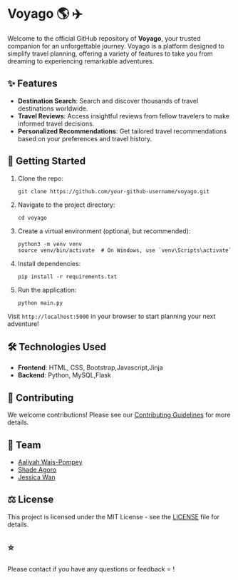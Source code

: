 # Voyago :earth_americas: :airplane:


Welcome to the official GitHub repository of **Voyago**, your trusted companion for an unforgettable journey. Voyago is a platform designed to simplify travel planning, offering a variety of features to take you from dreaming to experiencing remarkable adventures.

## :sparkles: Features

- **Destination Search**: Search and discover thousands of travel destinations worldwide.
- **Travel Reviews**: Access insightful reviews from fellow travelers to make informed travel decisions.
- **Personalized Recommendations**: Get tailored travel recommendations based on your preferences and travel history.

## :rocket: Getting Started

1. Clone the repo:
    ```
    git clone https://github.com/your-github-username/voyago.git
    ```
2. Navigate to the project directory:
    ```
    cd voyago
    ```
3. Create a virtual environment (optional, but recommended):
    ```
    python3 -m venv venv
    source venv/bin/activate  # On Windows, use `venv\Scripts\activate`
    ```
4. Install dependencies:
    ```
    pip install -r requirements.txt
    ```
5. Run the application:
    ```
    python main.py
    ```
Visit `http://localhost:5000` in your browser to start planning your next adventure!


## :hammer_and_wrench: Technologies Used

- **Frontend**: HTML, CSS, Bootstrap,Javascript,Jinja
- **Backend**: Python, MySQL,Flask

## :handshake: Contributing

We welcome contributions! Please see our [Contributing Guidelines](link-to-your-contributing-guidelines) for more details.

## :busts_in_silhouette: Team

- [Aaliyah Wais-Pompey](https://github.com/aaliyahwp)
- [Shade Agoro](https://github.com/ShadeAgoro)
- [Jessica Wan](https://github.com/j27wan)


## :balance_scale: License

This project is licensed under the MIT License - see the [LICENSE](LICENSE) file for details.

## :star: 

Please contact if you have any questions or feedback ⭐️ !
